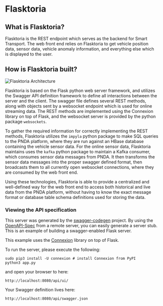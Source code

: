 # Flasktoria

## What is Flasktoria?

Flasktoria is the REST endpoint which serves as the backend for Smart Transport. The web front end relies on Flasktoria to get vehicle position data, sensor data, vehicle anomaly information, and everything else which is displayed to the user.

## How is Flasktoria built?

![Flasktoria Architecture](https://cto-github.cisco.com/tylevine/flasktoria/raw/master/architecture.png)

Flasktoria is based on the Flask python web server framework, and utilizes the Swagger API definition framework to define all interactions between the server and the client. The swagger file defines several REST methods, along with objects sent by a websocket endpoint which is used for online streaming data. The REST methods are implemented using the Connexion library on top of Flask, and the websocket server is provided by the python package `websockets`.

To gather the required information for correctly implementing the REST methods, Flasktoria utilizes the `impyla` python package to make SQL queries to the PNDA platform, where they are run against an HBase database containing the vehicle sensor data. For the online sensor data, Flasktoria maintains uses the `kafka` python package to maintain a Kafka consumer, which consumes sensor data messages from PNDA. It then transforms the sensor data messages into the proper swagger defined format, then broadcasts them to all currently open websocket connections, where they are consumed by the web front end.

Using these technologies, Flasktoria is able to provide a centralized and well-defined way for the web front end to access both historical and live data from the PNDA platform, without having to know the exact message format or database table schema definitions used for storing the data.

### Viewing the API specification

This server was generated by the [swagger-codegen](https://github.com/swagger-api/swagger-codegen) project. By using the
[OpenAPI-Spec](https://github.com/swagger-api/swagger-core/wiki) from a remote server, you can easily generate a server stub.  This
is an example of building a swagger-enabled Flask server.

This example uses the [Connexion](https://github.com/zalando/connexion) library on top of Flask.

To run the server, please execute the following:

```
sudo pip3 install -U connexion # install Connexion from PyPI
python3 app.py
```

and open your browser to here:

```
http://localhost:8080/api/ui/
```

Your Swagger definition lives here:

```
http://localhost:8080/api/swagger.json
```

